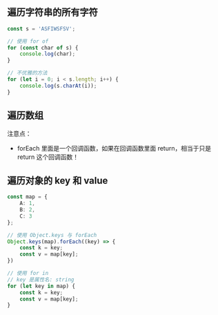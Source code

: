 ## 遍历字符串的所有字符
```ts
const s = 'ASFIWSFSV';

// 使用 for of
for (const char of s) {
    console.log(char);
}

// 不优雅的方法
for (let i = 0; i < s.length; i++) {
    console.log(s.charAt(i));
}
```

## 遍历数组
注意点：
* forEach 里面是一个回调函数，如果在回调函数里面 return，相当于只是 return 这个回调函数！


## 遍历对象的 key 和 value
```ts
const map = {
    A: 1,
    B: 2,
    C: 3
};

// 使用 Object.keys 与 forEach
Object.keys(map).forEach((key) => {
    const k = key;
    const v = map[key];
})

// 使用 for in
// key 是属性名: string
for (let key in map) {
    const k = key;
    const v = map[key];
}
```